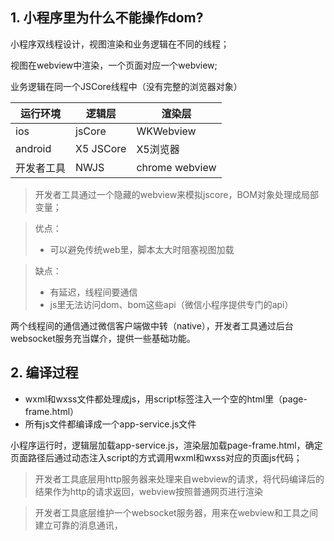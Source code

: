 ## 1. 小程序里为什么不能操作dom?
小程序双线程设计，视图渲染和业务逻辑在不同的线程；

视图在webview中渲染，一个页面对应一个webview;

业务逻辑在同一个JSCore线程中（没有完整的浏览器对象）

| 运行环境  | 逻辑层    | 渲染层    |
| -------- | -------- | ------- |
| ios      | jsCore   | WKWebview |
| android  | X5 JSCore| X5浏览器 |
| 开发者工具 | NWJS     | chrome webview |

> 开发者工具通过一个隐藏的webview来模拟jscore，BOM对象处理成局部变量；


> 优点：
> - 可以避免传统web里，脚本太大时阻塞视图加载

> 缺点：
> - 有延迟，线程间要通信
> - js里无法访问dom、bom这些api（微信小程序提供专门的api）



两个线程间的通信通过微信客户端做中转（native），开发者工具通过后台websocket服务充当媒介，提供一些基础功能。

## 2. 编译过程

- wxml和wxss文件都处理成js，用script标签注入一个空的html里（page-frame.html）
- 所有js文件都编译成一个app-service.js文件

小程序运行时，逻辑层加载app-service.js，渲染层加载page-frame.html，确定页面路径后通过动态注入script的方式调用wxml和wxss对应的页面js代码；

> 开发者工具底层用http服务器来处理来自webview的请求，将代码编译后的结果作为http的请求返回，webview按照普通网页进行渲染

> 开发者工具底层维护一个websocket服务器，用来在webview和工具之间建立可靠的消息通讯，